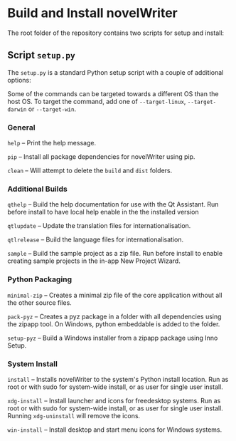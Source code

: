 # Build and Install novelWriter

The root folder of the repository contains two scripts for setup and install:


## Script `setup.py`

The `setup.py` is a standard Python setup script with a couple of additional
options:

Some of the commands can be targeted towards a different OS than the host OS.
To target the command, add one of `--target-linux`, `--target-darwin` or
`--target-win`.

### General

`help` – Print the help message.

`pip` – Install all package dependencies for novelWriter using pip.

`clean` – Will attempt to delete the `build` and `dist` folders.

### Additional Builds

`qthelp` – Build the help documentation for use with the Qt Assistant. Run
before install to have local help enable in the the installed version

`qtlupdate` – Update the translation files for internationalisation.

`qtlrelease` – Build the language files for internationalisation.

`sample` – Build the sample project as a zip file. Run before install to enable
creating sample projects in the in-app New Project Wizard.

### Python Packaging

`minimal-zip` – Creates a minimal zip file of the core application without all
the other source files.

`pack-pyz` – Creates a pyz package in a folder with all dependencies using the
zipapp tool. On Windows, python embeddable is added to the folder.

`setup-pyz` – Build a Windows installer from a zipapp package using Inno Setup.

### System Install

`install` – Installs novelWriter to the system's Python install location. Run
as root or with sudo for system-wide install, or as user for single user
install.

`xdg-install` – Install launcher and icons for freedesktop systems. Run as root
or with sudo for system-wide install, or as user for single user install.
Running `xdg-uninstall` will remove the icons.

`win-install` – Install desktop and start menu icons for Windows systems.
